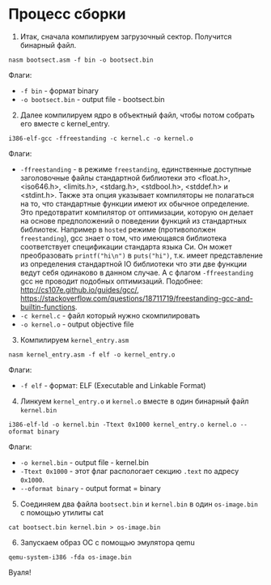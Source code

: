 # Процесс сборки

1. Итак, сначала компилируем загрузочный сектор. Получится бинарный файл.
```
nasm bootsect.asm -f bin -o bootsect.bin
```
Флаги:
- `-f bin` - формат binary
- `-o bootsect.bin` - output file - bootsect.bin
2. Далее компилируем ядро в объектный файл, чтобы потом собрать его вместе с kernel_entry.
```
i386-elf-gcc -ffreestanding -c kernel.c -o kernel.o
```
Флаги:
- `-ffreestanding` - в режиме `freestanding`, единственные доступные заголовочные файлы стандартной библиотеки это <float.h>, <iso646.h>, <limits.h>, <stdarg.h>, <stdbool.h>, <stddef.h> и <stdint.h>. Также эта опция указывает компиляторы не полагаться на то, что стандартные функции имеют их обычное определение. Это предотвратит компилятор от оптимизации, которую он делает на основе предположений о поведении функций из стандартных библиотек. Например в `hosted` режиме (противополжен `freestanding`), gcc знает о том, что имеющаяся библиотека соответствует спецификации стандарта языка Си. Он может преобразовать `printf("hi\n")` в `puts("hi")`, т.к. имеет представление из определения стандартной IO библиотеки что эти две функции ведут себя одинаково в данном случае. А с флагом `-ffreestanding` gcc не проводит подобных оптимизаций. Подобнее: http://cs107e.github.io/guides/gcc/, https://stackoverflow.com/questions/18711719/freestanding-gcc-and-builtin-functions.
- `-c kernel.c` - файл который нужно скомпилировать
- `-o kernel.o` - output objective file
3. Компилируем `kernel_entry.asm`
```
nasm kernel_entry.asm -f elf -o kernel_entry.o
```
Флаги:
- `-f elf` - формат: ELF (Executable and Linkable Format)

4. Линкуем `kernel_entry.o` и `kernel.o` вместе в один бинарный файл `kernel.bin`
```
i386-elf-ld -o kernel.bin -Ttext 0x1000 kernel_entry.o kernel.o --oformat binary
```
Флаги:
- `-o kernel.bin` - output file - kernel.bin
- `-Ttext 0x1000` - этот флаг распологает секцию `.text` по адресу `0x1000`.
- `--oformat binary` - output format = binary

5. Соединяем два файла `bootsect.bin` и `kernel.bin` в один `os-image.bin` с помощью утилиты cat
```
cat bootsect.bin kernel.bin > os-image.bin
```
6. Запускаем образ ОС с помощью эмулятора qemu
```
qemu-system-i386 -fda os-image.bin
```

Вуаля!
